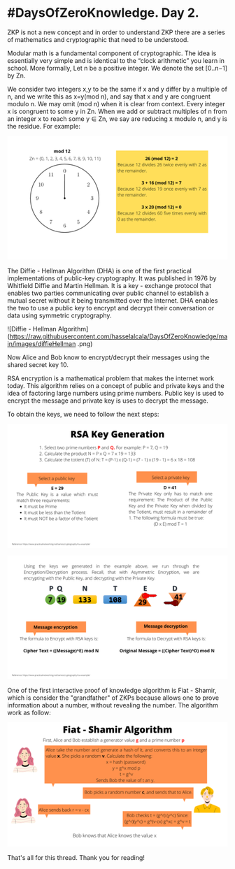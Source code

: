 # #DaysOfZeroKnowledge. Day 2.

ZKP is not a new concept and in order to understand ZKP there are a series of mathematics and cryptographic that need to be understood.

Modular math is a fundamental component of cryptographic. The idea is essentially very simple and is identical to the “clock arithmetic” you learn in school. More formally, Let n be a positive integer. We denote the set [0..n−1] by Zn.

We consider two integers x,y to be the same if x and y differ by a multiple of n, and we write this as x=y(mod n), and say that x and y are congruent modulo n. We may omit (mod n) when it is clear from context. Every integer x is congruent to some y in Zn. When we add or subtract multiples of n from an integer x to reach some y ∈ Zn, we say are reducing x modulo n, and y is the residue. For example:

![Modular arithmetic](https://raw.githubusercontent.com/hasselalcala/DaysOfZeroKnowledge/main/images/modularMath.png)

The Diffie - Hellman Algorithm (DHA) is one of the first practical implementations of public-key cryptography. It was published in 1976 by Whitfield Diffie and Martin Hellman. It is a key - exchange protocol that enables two parties communicating over public channel to establish a mutual secret without it being transmitted over the Internet. DHA enables the two to use a public key to encrypt and decrypt their conversation or data using symmetric cryptography.

![Diffie - Hellman Algorithm](https://raw.githubusercontent.com/hasselalcala/DaysOfZeroKnowledge/main/images/diffieHellman .png)

Now Alice and Bob know to encrypt/decrypt their messages using the shared secret key 10.

RSA encryption is a mathematical problem that makes the internet work today. This algorithm relies on a concept of public and private keys and the idea of factoring large numbers using prime numbers. Public key is used to encrypt the message and private key is uses to decrypt the message. 

To obtain the keys, we need to follow the next steps:

![RSA Key Generation](https://raw.githubusercontent.com/hasselalcala/DaysOfZeroKnowledge/main/images/RSA_1.png)

![Message encryption/decryption](https://raw.githubusercontent.com/hasselalcala/DaysOfZeroKnowledge/main/images/RSA_2.png)

One of the first interactive proof of knowledge algorithm is Fiat - Shamir, which is consider the "grandfather" of ZKPs because allows one to prove information about a number, without revealing the number. The algorithm work as follow:

![Message encryption/decryption](https://raw.githubusercontent.com/hasselalcala/DaysOfZeroKnowledge/main/images/Fiat-shamir.png)

That's all for this thread. Thank you for reading! 
